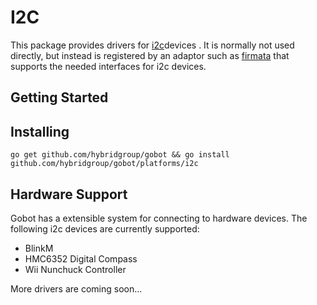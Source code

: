 # I2C

This package provides drivers for [i2c](https://en.wikipedia.org/wiki/I%C2%B2C)devices . It is normally not used directly, but instead is registered by an adaptor such as [firmata](https://github.com/hybridgroup/gobot/platforms/firmata) that supports the needed interfaces for i2c devices.

## Getting Started

## Installing
```
go get github.com/hybridgroup/gobot && go install github.com/hybridgroup/gobot/platforms/i2c
```

## Hardware Support
Gobot has a extensible system for connecting to hardware devices. The following i2c devices are currently supported:

- BlinkM
- HMC6352 Digital Compass
- Wii Nunchuck Controller

More drivers are coming soon...
